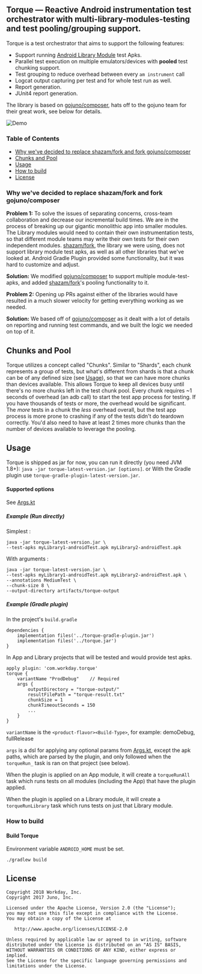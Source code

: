## Torque — Reactive Android instrumentation test orchestrator with multi-library-modules-testing and test pooling/grouping support.

Torque is a test orchestrator that aims to support the following features:
* Support running [Android Library Module](https://developer.android.com/studio/projects/android-library) test Apks. 
* Parallel test execution on multiple emulators/devices with **pooled** test chunking support.
* Test grouping to reduce overhead between every `am instrument` call
* Logcat output capturing per test and for whole test run as well.
* Report generation.
* JUnit4 report generation. 

The library is based on [gojuno/composer][composer], hats off to the gojuno team for their great work, see below for details.


![Demo](demo/composer.gif)

### Table of Contents

- [Why we've decided to replace shazam/fork and fork gojuno/composer](#why-weve-decided-to-replace-shazamfork-and-fork-gojunocomposer)
- [Chunks and Pool](#chunks-and-pool)
- [Usage](#usage)
- [How to build](#how-to-build)
- [License](#license)

### Why we've decided to replace shazam/fork and fork gojuno/composer

**Problem 1:** To solve the issues of separating concerns, cross-team collaboration and decrease our incremental build times. 
We are in the process of breaking up our gigantic monolithic app into smaller modules. The Library modules would need to 
contain their own instrumentation tests, so that different module teams may write their own tests for their own independent modules.
[shazam/fork][fork], the library we were using, does not support library module test apks, as well as all other libraries that we've looked at.
Android Gradle Plugin provided some functionality, but it was hard to customize and adjust.

**Solution:** We modified [gojuno/composer][composer] to support multiple module-test-apks, and added [shazam/fork][fork]'s 
pooling functionality to it.  

**Problem 2:** Opening up PRs against either of the libraries would have resulted in a much slower velocity for getting everything working as we needed.

**Solution:** We based off of [gojuno/composer][composer] as it dealt with a lot of details on reporting and running test commands, and we built the logic we needed on top of it.

## Chunks and Pool

Torque utilizes a concept called "Chunks". Similar to "Shards",
each chunk represents a group of tests, but what's different from shards
is that a chunk can be of any defined size (see [Usage](#usage)),
so that we can have more chunks than devices available.
This allows Torque to keep all devices busy until there's no more chunks
left in the test chunk pool.
Every chunk requires ~1 seconds of overhead (an adb call) to start the test app process for testing.
If you have thousands of tests or more, the overhead would be significant.
The *more* tests in a chunk the *less* overhead overall, but the test
app process is more prone to crashing if any of the tests didn't do teardown correctly.
You'd also need to have at least 2 times more chunks than the number of
devices available to leverage the pooling.


## Usage

Torque is shipped as jar for now, you can run it directly (you need JVM 1.8+): `java -jar torque-latest-version.jar [options]`.
or
With the Gradle plugin use `torque-gradle-plugin-latest-version.jar`.


#### Supported options

See [Args.kt](torque/src/main/kotlin/com/workday/torque/Args.kt)

##### Example (Run directly)

Simplest :
```console
java -jar torque-latest-version.jar \
--test-apks myLibrary1-androidTest.apk myLibrary2-androidTest.apk
```

With arguments :
```console
java -jar torque-latest-version.jar \
--test-apks myLibrary1-androidTest.apk myLibrary2-androidTest.apk \
--annotations MediumTest \
--chunk-size 8 \
--output-directory artifacts/torque-output
```

##### Example (Gradle plugin)
In the project's `build.gradle`
```
dependencies {
    implementation files('../torque-gradle-plugin.jar')
    implementation files('../torque.jar')
}
```
In App and Library projects that will be tested and would provide test apks.
```
apply plugin: 'com.workday.torque'
torque {
    variantName "ProdDebug"    // Required
    args {
        outputDirectory = "torque-output/"
        resultFilePath = "torque-result.txt"
        chunkSize = 1
        chunkTimeoutSeconds = 150
        ...
    }
}
```
`variantName` is the `<product-flavor><Build-Type>`, for example: demoDebug, fullRelease

`args` is a dsl for applying any optional params from [Args.kt](torque/src/main/kotlin/com/workday/torque/Args.kt), except the apk paths, which are parsed by the plugin, and only followed when the `torqueRun_` task is ran on that project (see below).

When the plugin is applied on an App module, it will create a `torqueRunAll` task which runs tests on all modules (including the App) that have the plugin applied.

When the plugin is applied on a Library module, it will create a `torqueRunLibrary` task which runs tests on just that Library module.

### How to build

#### Build Torque

Environment variable `ANDROID_HOME` must be set.

```console
./gradlew build
```

## License

```
Copyright 2018 Workday, Inc.
Copyright 2017 Juno, Inc.

Licensed under the Apache License, Version 2.0 (the "License");
you may not use this file except in compliance with the License.
You may obtain a copy of the License at

   http://www.apache.org/licenses/LICENSE-2.0

Unless required by applicable law or agreed to in writing, software
distributed under the License is distributed on an "AS IS" BASIS,
WITHOUT WARRANTIES OR CONDITIONS OF ANY KIND, either express or implied.
See the License for the specific language governing permissions and
limitations under the License.
```

[composer]: https://github.com/gojuno/composer
[fork]: https://github.com/shazam/fork
[test sharding]: https://developer.android.com/training/testing/junit-runner.html#sharding-tests
